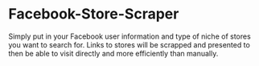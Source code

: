 # Facebook-Store-Scraper
Simply put in your Facebook user information and type of niche of stores you want to search for. Links to stores will be scrapped and presented to then be able to visit directly and more efficiently than manually.
